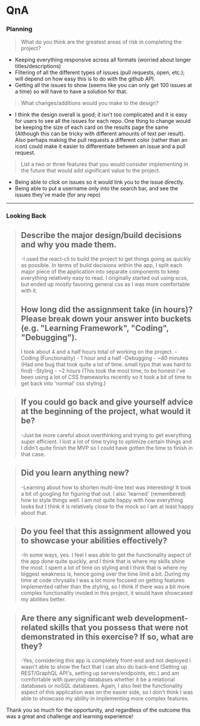 # QnA

### Planning

> What do you think are the greatest areas of risk in completing the project?

- Keeping everything responsive across all formats (worried about longer titles/descriptions)
- Filtering of all the different types of issues (pull requests, open, etc.); will depend on how easy this is to do with the github API.
- Getting all the issues to show (seems like you can only get 100 issues at a time) so will have to have a solution for that.

> What changes/additions would you make to the design?

- I think the design overall is good; it isn't too complicated and it is easy for users to see all the issues for each repo. One thing to change would be keeping the size of each card on the results page the same (Although this can be tricky with different amounts of text per result). Also perhaps making the pull requests a different color (rather than an icon) could make it easier to differentiate between an issue and a pull request.

> List a two or three features that you would consider implementing in the future that would add significant value to the project.

- Being able to click on issues so it would link you to the issue directly.
- Being able to put a username only into the search bar, and see the issues they've made (for any repo)

---

### Looking Back

> ## Describe the major design/build decisions and why you made them.
>
> -I used the react-cli to build the project to get things going as quickly as possible. In terms of build decisions within the app, I split each major piece of the application into separate components to keep everything relatively easy to read. I originally started out using scss, but ended up mostly favoring general css as I was more comfortable with it.
>
> ## How long did the assignment take (in hours)? Please break down your answer into buckets (e.g. "Learning Framework", "Coding", "Debugging").
>
> I took about 4 and a half hours total of working on the project.
> -Coding (Functionality) - 1 hour and a half
> -Debugging - ~40 minutes (Had one bug that took quite a lot of time..small typo that was hard to find)
> -Styling - ~2 hours (This took the most time, to be honest i've been using a lot of CSS frameworks recently so it took a bit of time to get back into 'normal' css styling.)

> ## If you could go back and give yourself advice at the beginning of the project, what would it be?
>
> -Just be more careful about overthinking and trying to get everything super efficient. I lost a lot of time trying to optimize certain things and I didn't quite finish the MVP so I could have gotten the time to finish in that case.

> ## Did you learn anything new?
>
> -Learning about how to shorten multi-line text was interesting! It took a bit of googling for figuring that out. I also 'learned' (remembered) how to style things well. I am not quite happy with how everything looks but I think it is relatively close to the mock so I am at least happy about that.

> ## Do you feel that this assignment allowed you to showcase your abilities effectively?
>
> -In some ways, yes. I feel I was able to get the functionality aspect of the app done quite quickly, and I think that is where my skills shine the most. I spent a lot of time on styling and I think that is where my biggest weakness is, hence going over the time limit a bit. During my time at code chrysalis I was a lot more focused on getting features implemented rather than the styling, so I think if there was a bit more complex functionality involed in this project, it would have showcased my abilities better.

> ## Are there any significant web development-related skills that you possess that were not demonstrated in this exercise? If so, what are they?
>
> -Yes, considering this app is completely front-end and not deployed I wasn't able to show the fact that I can also do back-end (Setting up REST/GraphQL API's, setting up servers/endpoints, etc.) and am comfortable with querying databases whether it be a relational databases or noSQL databases. Again, I also feel the functionality aspect of this application was on the easier side, so I don't think I was able to showcase my ability in implementing more complex features.

Thank you so much for the opportunity, and regardless of the outcome this was a great and challenge and learning experience!
